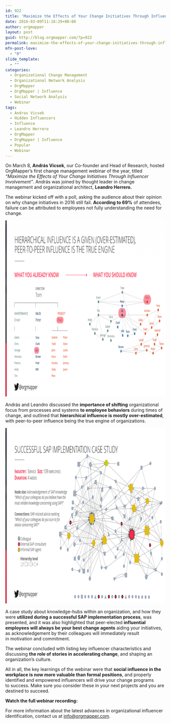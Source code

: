 ```yaml
---
id: 922
title: 'Maximize the Effects of Your Change Initiatives Through Influencer Involvement  -  Webinar Key Learnings'
date: 2016-03-09T11:18:29+00:00
author: orgmapper
layout: post
guid: http://blog.orgmapper.com/?p=922
permalink: maximize-the-effects-of-your-change-initiatives-through-influencer-involvement-webinar-key-learnings/
mfn-post-love:
  - "0"
slide_template:
  - ""
categories:
  - Organizational Change Management
  - Organizational Network Analysis
  - OrgMapper
  - OrgMapper | Influence
  - Social Network Analysis
  - Webinar
tags:
  - Andras Vicsek
  - Hidden Influencers
  - Influence
  - Leandro Herrero
  - OrgMapper
  - OrgMapper | Influence
  - Popular
  - Webinar
---
```

On March 8, **András Vicsek**, our Co-founder and Head of Research, hosted OrgMapper&#8217;s first change management webinar of the year, titled _&#8220;Maximize the Effects of Your Change Initiatives Through Influencer Involvement&#8221;_. András was joined by thought leader in change management and organizational architect, **Leandro Herrero.**

The webinar kicked off with a poll, asking the audience about their opinion on why change initiatives in 2016 still fail. **According to 69%** of attendees, failure can be attributed to employees not fully understanding the need for change.

<a href="/images/2016/03/OrgMapper-social-influence-VS-formal-hierarchy.png" rel="attachment wp-att-944"><img class="alignnone size-large wp-image-944" src="/images/2016/03/OrgMapper-social-influence-VS-formal-hierarchy-1024x578.png" alt="OrgMapper social influence VS formal hierarchy" width="980" height="553" /></a>

András and Leandro discussed the **importance of shifting** organizational focus from processes and systems **to employee behaviors** during times of change, and outlined that **hierarchical influence is mostly over-estimated**, with peer-to-peer influence being the true engine of organizations.

<a href="/images/2016/03/OrgMapper-SAP-implementation-case-study.png" rel="attachment wp-att-941"><img class="alignnone size-large wp-image-941" src="/images/2016/03/OrgMapper-SAP-implementation-case-study-1024x576.png" alt="OrgMapper SAP implementation case study" width="980" height="551" /></a>

A case study about knowledge-hubs within an organization, and how they were **utilized during a successful SAP implementation process**, was presented, and it was also highlighted that peer-elected **influential employees will always be your best change agents** aiding your initiatives, as acknowledgement by their colleagues will immediately result in motivation and commitment.

The webinar concluded with listing key influencer characteristics and discussing **the role of stories in accelerating change**, and shaping an organization&#8217;s culture.

All in all, the key learnings of the webinar were that **social influence in the workplace is now more valuable than formal positions**, and properly identified and empowered influencers will drive your change programs to success. Make sure you consider these in your next projects and you are destined to succeed.

**Watch the full webinar recording:**



For more information about the latest advances in organizational influencer identification, contact us at <info@orgmapper.com>.